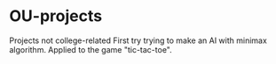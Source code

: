 # OU-projects
Projects not college-related
First try trying to make an AI with minimax algorithm. Applied to the game
"tic-tac-toe".
